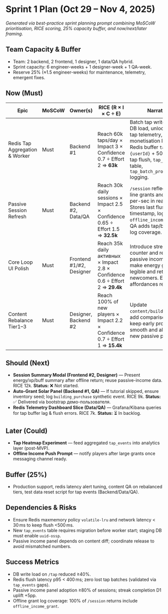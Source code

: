 # Sprint 1 Plan (Oct 29 – Nov 4, 2025)

_Generated via best-practice sprint planning prompt combining MoSCoW prioritisation, RICE scoring, 25% capacity buffer, and now/next/later framing._

## Team Capacity & Buffer
- Team: 2 backend, 2 frontend, 1 designer, 1 data/QA hybrid.
- Sprint capacity: 6 engineer-weeks + 1 designer-week + 1 QA-week.
- Reserve 25% (≈1.5 engineer-weeks) for maintenance, telemetry, emergent fixes.

## Now (Must)

| Epic | MoSCoW | Owner(s) | RICE (R × I × C ÷ E) | Narrative | Status |
| --- | --- | --- | --- | --- | --- |
| Redis Tap Aggregation & Worker | Must | Backend #1 | Reach 60k taps/day × Impact 3 × Confidence 0.7 ÷ Effort 2 ⇒ **63k** | Batch tap writes to cut DB load, unlock reliable tap telemetry, and feed monetisation loops. Redis buffer `tap:{userId}` + 500 ms/50-tap flush, `tap_events` table, `tap_batch_processed` logging. | ✅ Done (22.10.2025) |
| Passive Session Refresh | Must | Backend #2, Data/QA | Reach 30k daily sessions × Impact 2.5 × Confidence 0.65 ÷ Effort 1.5 ⇒ **32.5k** | `/session` reflects off-line grants and passive-per-sec in real time. Stores last flush timestamp, logs `offline_income_grant`. QA adds tap/buy/offline log coverage. | ✅ Done (22.10.2025) |
| Core Loop UI Polish | Must | Frontend #1/#2, Designer | Reach 35k daily активных × Impact 2.8 × Confidence 0.6 ÷ Effort 2 ⇒ **29.4k** | Introduce streak counter and real-time passive income panel to make energy gains legible and retain newcomers. Error affordances retained. | ✅ Done (22.10.2025) |
| Content Rebalance Tier1–3 | Must | Designer, Backend #2 | Reach 100% of new players × Impact 2.2 × Confidence 0.7 ÷ Effort 1 ⇒ **15.4k** | Update `content/buildings.json`, add comparison table to keep early progression smooth and align with new passive panel. | ✅ Done (22.10.2025) |

## Should (Next)
- **Session Summary Modal (Frontend #2, Designer)** — Present energy/xp/buff summary after offline return; reuse passive-income data. RICE 12k. **Status:** ❌ Not started.
- **Auto-Grant Solar Panel (Backend #1, QA)** — If tutorial skipped, ensure inventory seed; log `building_purchase` synthetic event. RICE 9k. **Status:** ✅ Delivered via bootstrap демо-пользователя.
- **Redis Telemetry Dashboard Slice (Data/QA)** — Grafana/Kibana queries for tap buffer lag & flush errors. RICE 7k. **Status:** ⏳ In backlog.

## Later (Could)
- **Tap Heatmap Experiment** — feed aggregated `tap_events` into analytics layer (post-MVP).
- **Offline Income Push Prompt** — notify players after large grants once messaging channel ready.

## Buffer (25%)
- Production support, redis latency alert tuning, content QA on rebalanced tiers, test data reset script for tap events (Backend/Data/QA).

## Dependencies & Risks
- Ensure Redis maxmemory policy `volatile-lru` and network latency < 30 ms to keep flush <500 ms.
- New `tap_events` table requires migration before worker start; staging DB must enable `uuid-ossp`.
- Passive income panel depends on content diff; coordinate release to avoid mismatched numbers.

## Success Metrics
- DB write load on `/tap` reduced ≥40%.
- Redis flush latency p95 < 400 ms; zero lost tap batches (validated via `tap_events` gaps).
- Passive income panel adoption ≥80% of sessions; streak completion D1 uplift +5pp.
- Offline grant log coverage: 100% of `/session` returns include `offline_income_grant`.
